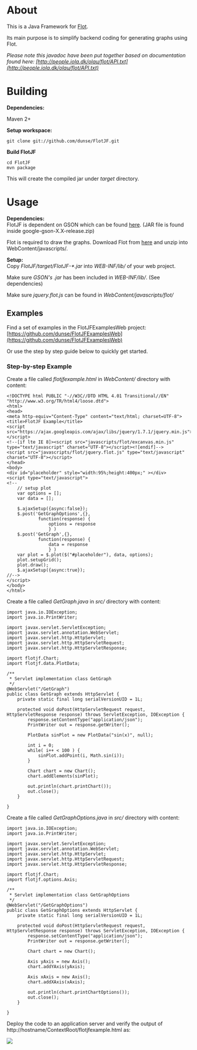 # About
This is a Java Framework for [Flot](http://code.google.com/p/flot/).

Its main purpose is to simplify backend coding for generating graphs using Flot.


_Please note this javadoc have been put together based on documentation found
here: [http://people.iola.dk/olau/flot/API.txt](http://people.iola.dk/olau/flot/API.txt)_

# Building

**Dependencies:**

Maven 2+  
  
**Setup workspace:**
    
    
    git clone git://github.com/dunse/FlotJF.git
    

**Build FlotJF**
    
    cd FlotJF
    mvn package

This will create the compiled jar under _target_ directory.

# Usage

**Dependencies:**  
FlotJF is dependent on GSON which can be found [here](http://code.google.com/p/google-gson/downloads/list). (JAR file is found inside google-gson-X.X-release.zip)

Flot is required to draw the graphs. Download Flot from
[here](http://code.google.com/p/flot/downloads/list) and unzip into WebContent/javascripts/.

  
**Setup:**  
Copy _FlotJF/target/FlotJF-*.jar_ into _WEB-INF/lib/_ of your web project.

Make sure _GSON's .jar_ has been included in _WEB-INF/lib/_. (See dependencies)

Make sure _jquery.flot.js_ can be found in _WebContent/javascripts/flot/_

## Examples

Find a set of examples in the FlotJFExamplesWeb project: [https://github.com/dunse/FlotJFExamplesWeb](https://github.com/dunse/FlotJFExamplesWeb)

Or use the step by step guide below to quickly get started.

### Step-by-step Example

Create a file called _flotjfexample.html_ in _WebContent/_ directory with
content:

    
    
    <!DOCTYPE html PUBLIC "-//W3C//DTD HTML 4.01 Transitional//EN" "http://www.w3.org/TR/html4/loose.dtd">
    <html>
    <head>
    <meta http-equiv="Content-Type" content="text/html; charset=UTF-8">
    <title>FlotJF Example</title>
    <script src="https://ajax.googleapis.com/ajax/libs/jquery/1.7.1/jquery.min.js"></script>
    <!--[if lte IE 8]><script src="javascripts/flot/excanvas.min.js" type="text/javascript" charset="UTF-8"></script><![endif]-->
    <script src="javascripts/flot/jquery.flot.js" type="text/javascript" charset="UTF-8"></script>
    </head>
    <body>
    <div id="placeholder" style="width:95%;height:400px;" ></div>
    <script type="text/javascript">
    <!--
        // setup plot
        var options = [];
        var data = [];
    
    	$.ajaxSetup({async:false});
        $.post('GetGraphOptions',{},
    			function(response) {
        			options = response
    				} )
        $.post('GetGraph',{},
    	    	function(response) {
    	    		data = response
    	    		} )
    	var plot = $.plot($("#placeholder"), data, options);
        plot.setupGrid();
    	plot.draw();
        $.ajaxSetup({async:true});
    //-->
    </script>
    </body>
    </html>
    

Create a file called _GetGraph.java_ in _src/_ directory with content:

    
    
    import java.io.IOException;
    import java.io.PrintWriter;
    
    import javax.servlet.ServletException;
    import javax.servlet.annotation.WebServlet;
    import javax.servlet.http.HttpServlet;
    import javax.servlet.http.HttpServletRequest;
    import javax.servlet.http.HttpServletResponse;
    
    import flotjf.Chart;
    import flotjf.data.PlotData;
    
    /**
     * Servlet implementation class GetGraph
     */
    @WebServlet("/GetGraph")
    public class GetGraph extends HttpServlet {
    	private static final long serialVersionUID = 1L;
    
    	protected void doPost(HttpServletRequest request, HttpServletResponse response) throws ServletException, IOException {
    		response.setContentType("application/json");
    		PrintWriter out = response.getWriter();
    
    		PlotData sinPlot = new PlotData("sin(x)", null);
    		
    		int i = 0;
    		while( i++ < 100 ) {
    			sinPlot.addPoint(i, Math.sin(i));
    		}
    	
    		Chart chart = new Chart();
    		chart.addElements(sinPlot);
    
    		out.println(chart.printChart());
    		out.close();
    	}
    
    }
    

Create a file called _GetGraphOptions.java_ in _src/_ directory with content:

    
    
    import java.io.IOException;
    import java.io.PrintWriter;
    
    import javax.servlet.ServletException;
    import javax.servlet.annotation.WebServlet;
    import javax.servlet.http.HttpServlet;
    import javax.servlet.http.HttpServletRequest;
    import javax.servlet.http.HttpServletResponse;
    
    import flotjf.Chart;
    import flotjf.options.Axis;
    
    /**
     * Servlet implementation class GetGraphOptions
     */
    @WebServlet("/GetGraphOptions")
    public class GetGraphOptions extends HttpServlet {
    	private static final long serialVersionUID = 1L;
    
    	protected void doPost(HttpServletRequest request, HttpServletResponse response) throws ServletException, IOException {
    		response.setContentType("application/json");
    		PrintWriter out = response.getWriter();
    
    		Chart chart = new Chart();
    	
    		Axis yAxis = new Axis();
    		chart.addYAxis(yAxis);
    	
    		Axis xAxis = new Axis();
    		chart.addXAxis(xAxis);
    
    		out.println(chart.printChartOptions());
    		out.close();
    	}
    
    }
    

Deploy the code to an application server and verify the output of
http://hostname/ContextRoot/flotjfexample.html as:

![](/dunse/FlotJF/raw/master/src/main/java/doc-files/flotjfexample.jpg)

